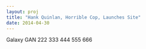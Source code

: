 ```yaml
---
layout: proj
title: "Hank Quinlan, Horrible Cop, Launches Site"
date: 2014-04-30
---
```


Galaxy GAN 222 333 444 555 666
